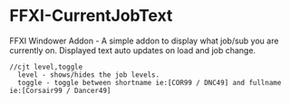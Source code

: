 # FFXI-CurrentJobText
FFXI Windower Addon - A simple addon to display what job/sub you are currently on. Displayed text auto updates on load and job change.

```
//cjt level,toggle
  level - shows/hides the job levels.
  toggle - toggle between shortname ie:[COR99 / DNC49] and fullname ie:[Corsair99 / Dancer49]
```